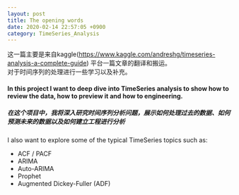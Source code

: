 ```yaml
---
layout: post
title: The opening words
date: 2020-02-14 22:57:05 +0900
category: TimeSeries_Analysis
---
```

这一篇主要是来自kaggle(https://www.kaggle.com/andreshg/timeseries-analysis-a-complete-guide) 平台一篇文章的翻译和搬运。  
对于时间序列的处理进行一些学习以及补充。  


#### In this project I want to deep dive into TimeSeries analysis to show how to review the data, how to preview it and how to engineering.
##### 在这个项目中，我将深入研究时间序列分析问题，展示如何处理过去的数据、如何预测未来的数据以及如何建立工程进行分析

I also want to explore some of the typical TimeSeries topics such as:  

* ACF / PACF
* ARIMA
* Auto-ARIMA
* Prophet
* Augmented Dickey-Fuller (ADF)
